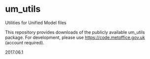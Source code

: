 # um_utils
Utilities for Unified Model files

This repository provides downloads of the publicly available um_utils package. For development, please use https://code.metoffice.gov.uk (account required).

2017.06.1
